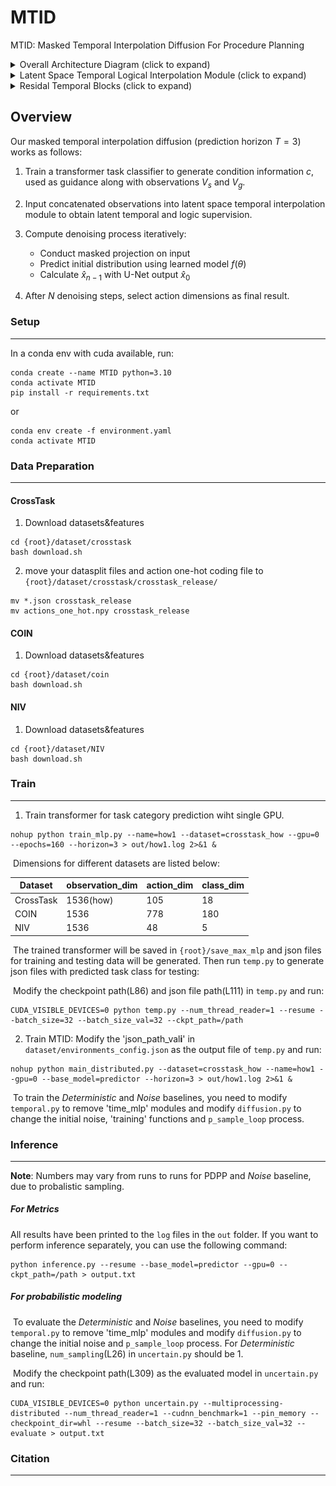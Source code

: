 # MTID
MTID: Masked Temporal Interpolation Diffusion For Procedure Planning

<!-- This repository gives the official PyTorch implementation of [MTID: Masked Temporal Interpolation Diffusion For Procedure Planning](https://arxiv.org/abs/2303.14676v2) (CVPR 2023) -->
<details>
<summary>Overall Architecture Diagram (click to expand)</summary>

![architecture1](figure/architecture1.png)
</details>

<details>
<summary>Latent Space Temporal Logical Interpolation Module (click to expand)</summary>

![architecture2](figure/architecture2.png)
</details>

<details>
<summary>Residal Temporal Blocks (click to expand)</summary>

![architecture3](figure/architecture3.png)
</details>


## Overview

Our masked temporal interpolation diffusion (prediction horizon $T=3$) works as follows:

1. Train a transformer task classifier to generate condition information $c$, used as guidance along with observations $V_s$ and $V_g$.

2. Input concatenated observations into latent space temporal interpolation module to obtain latent temporal and logic supervision.

3. Compute denoising process iteratively:
   - Conduct masked projection on input
   - Predict initial distribution using learned model $f(\theta)$
   - Calculate $\hat{x}_{n-1}$ with U-Net output $\hat{x}_0$

4. After $N$ denoising steps, select action dimensions as final result.

### Setup

------

In a conda env with cuda available, run:

```
conda create --name MTID python=3.10
conda activate MTID
pip install -r requirements.txt
```
or

```
conda env create -f environment.yaml
conda activate MTID
```


### Data Preparation

------

#### CrossTask

1. Download datasets&features

```
cd {root}/dataset/crosstask
bash download.sh
```

2. move your datasplit files and action one-hot coding file to `{root}/dataset/crosstask/crosstask_release/`

```
mv *.json crosstask_release
mv actions_one_hot.npy crosstask_release
```

#### COIN

1. Download datasets&features

```
cd {root}/dataset/coin
bash download.sh
```



#### NIV

1. Download datasets&features

```
cd {root}/dataset/NIV
bash download.sh
```



### Train

------

1. Train transformer for task category prediction wiht single GPU.

```
nohup python train_mlp.py --name=how1 --dataset=crosstask_how --gpu=0 --epochs=160 --horizon=3 > out/how1.log 2>&1 &
```

​	  Dimensions for different datasets are listed below:

| Dataset   | observation_dim      | action_dim | class_dim |
| --------- | -------------------- | ---------- | --------- |
| CrossTask | 1536(how)            | 105        | 18        |
| COIN      | 1536                 | 778        | 180       |
| NIV       | 1536                 | 48         | 5         |

​	  The trained transformer will be saved in `{root}/save_max_mlp` and json files for training and testing data will be generated. Then run `temp.py` to generate json files with predicted task class for testing:

​	  Modify the checkpoint path(L86) and json file path(L111) in `temp.py` and run:

```
CUDA_VISIBLE_DEVICES=0 python temp.py --num_thread_reader=1 --resume --batch_size=32 --batch_size_val=32 --ckpt_path=/path
```


2. Train MTID: Modify the 'json_path_val**i**' in `dataset/environments_config.json` as the output file of `temp.py` and run:

```
nohup python main_distributed.py --dataset=crosstask_how --name=how1 --gpu=0 --base_model=predictor --horizon=3 > out/how1.log 2>&1 &
```

​	  To train the $Deterministic$ and $Noise$ baselines, you need to modify `temporal.py` to remove 'time_mlp' modules and modify `diffusion.py` to change the initial noise, 'training' functions and `p_sample_loop` process.



### Inference

------

**Note**: Numbers may vary from runs to runs for PDPP and $Noise$ baseline, due to probalistic sampling.

##### For Metrics

All results have been printed to the `log` files in the `out` folder. If you want to perform inference separately, you can use the following command:
```
python inference.py --resume --base_model=predictor --gpu=0 --ckpt_path=/path > output.txt
```


##### For probabilistic modeling

​	  To evaluate the $Deterministic$ and $Noise$ baselines, you need to modify `temporal.py` to remove 'time_mlp' modules and modify `diffusion.py` to change the initial noise and `p_sample_loop` process. For $Deterministic$ baseline, `num_sampling`(L26) in `uncertain.py` should be 1.

​	  Modify the checkpoint path(L309) as the evaluated model in `uncertain.py` and run:

```
CUDA_VISIBLE_DEVICES=0 python uncertain.py --multiprocessing-distributed --num_thread_reader=1 --cudnn_benchmark=1 --pin_memory --checkpoint_dir=whl --resume --batch_size=32 --batch_size_val=32 --evaluate > output.txt
```



### Citation

------

<!-- If this project helps you in your research or project, please cite our paper: -->

```

```
